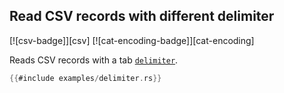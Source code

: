 ## Read CSV records with different delimiter

[![csv-badge]][csv] [![cat-encoding-badge]][cat-encoding]

Reads CSV records with a tab [`delimiter`].

```rust
{{#include examples/delimiter.rs}}
```

[`delimiter`]: https://docs.rs/csv/1.0.0-beta.3/csv/struct.ReaderBuilder.html#method.delimiter

